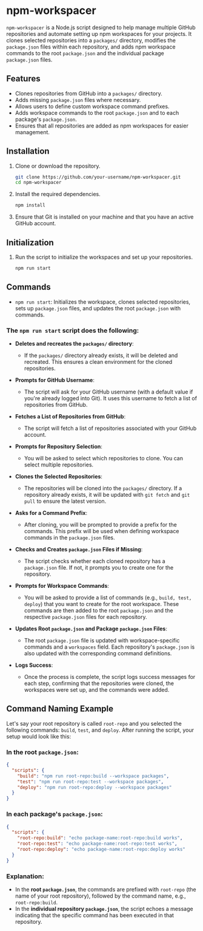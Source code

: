 
# npm-workspacer

`npm-workspacer` is a Node.js script designed to help manage multiple GitHub repositories and automate setting up npm workspaces for your projects. It clones selected repositories into a `packages/` directory, modifies the `package.json` files within each repository, and adds npm workspace commands to the root `package.json` and the individual package `package.json` files.

## Features

- Clones repositories from GitHub into a `packages/` directory.
- Adds missing `package.json` files where necessary.
- Allows users to define custom workspace command prefixes.
- Adds workspace commands to the root `package.json` and to each package's `package.json`.
- Ensures that all repositories are added as npm workspaces for easier management.

## Installation

1. Clone or download the repository.

   ```bash
   git clone https://github.com/your-username/npm-workspacer.git
   cd npm-workspacer
   ```

2. Install the required dependencies.

   ```bash
   npm install
   ```

3. Ensure that Git is installed on your machine and that you have an active GitHub account.

## Initialization

1. Run the script to initialize the workspaces and set up your repositories.

   ```bash
   npm run start
   ```

## Commands

- `npm run start`: Initializes the workspace, clones selected repositories, sets up `package.json` files, and updates the root `package.json` with commands.

### The `npm run start` script does the following:

- **Deletes and recreates the `packages/` directory**:
   - If the `packages/` directory already exists, it will be deleted and recreated. This ensures a clean environment for the cloned repositories.

- **Prompts for GitHub Username**:
   - The script will ask for your GitHub username (with a default value if you're already logged into Git). It uses this username to fetch a list of repositories from GitHub.

- **Fetches a List of Repositories from GitHub**:
   - The script will fetch a list of repositories associated with your GitHub account.

- **Prompts for Repository Selection**:
   - You will be asked to select which repositories to clone. You can select multiple repositories.

- **Clones the Selected Repositories**:
   - The repositories will be cloned into the `packages/` directory. If a repository already exists, it will be updated with `git fetch` and `git pull` to ensure the latest version.

- **Asks for a Command Prefix**:
   - After cloning, you will be prompted to provide a prefix for the commands. This prefix will be used when defining workspace commands in the `package.json` files.

- **Checks and Creates `package.json` Files if Missing**:
   - The script checks whether each cloned repository has a `package.json` file. If not, it prompts you to create one for the repository.

- **Prompts for Workspace Commands**:
   - You will be asked to provide a list of commands (e.g., `build, test, deploy`) that you want to create for the root workspace. These commands are then added to the root `package.json` and the respective `package.json` files for each repository.

- **Updates Root `package.json` and Package `package.json` Files**:
   - The root `package.json` file is updated with workspace-specific commands and a `workspaces` field. Each repository's `package.json` is also updated with the corresponding command definitions.

- **Logs Success**:
    - Once the process is complete, the script logs success messages for each step, confirming that the repositories were cloned, the workspaces were set up, and the commands were added.

## Command Naming Example

Let's say your root repository is called `root-repo` and you selected the following commands: `build`, `test`, and `deploy`. After running the script, your setup would look like this:

### In the **root `package.json`**:
```json
{
  "scripts": {
    "build": "npm run root-repo:build --workspace packages",
    "test": "npm run root-repo:test --workspace packages",
    "deploy": "npm run root-repo:deploy --workspace packages"
  }
}
```

### In each **package's `package.json`**:
```json
{
  "scripts": {
    "root-repo:build": "echo package-name:root-repo:build works",
    "root-repo:test": "echo package-name:root-repo:test works",
    "root-repo:deploy": "echo package-name:root-repo:deploy works"
  }
}
```

### Explanation:
- In the **root `package.json`**, the commands are prefixed with `root-repo` (the name of your root repository), followed by the command name, e.g., `root-repo:build`.
- In the **individual repository `package.json`**, the script echoes a message indicating that the specific command has been executed in that repository.
